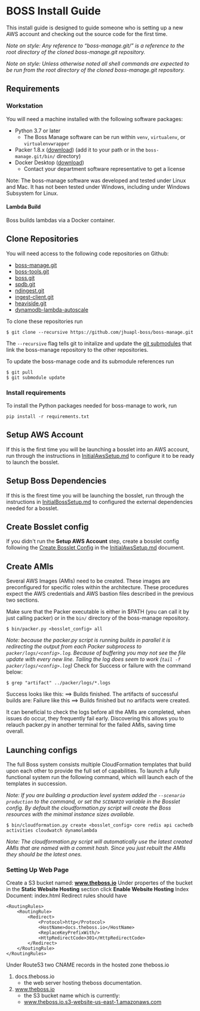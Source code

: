 # BOSS Install Guide

This install guide is designed to guide someone who is setting up a new AWS
account and checking out the source code for the first time.

*Note on style: Any reference to “boss-manage.git/” is a reference to the root
directory of the cloned boss-manage.git repository.*

*Note on style: Unless otherwise noted all shell commands are expected to be run
from the root directory of the cloned boss-manage.git repository.*

## Requirements

### Workstation
You will need a machine installed with the following software packages:
* Python 3.7 or later
  - The Boss Manage software can be run within `venv`, `virtualenv`, or `virtualenvwrapper`
* Packer 1.8.x ([download](https://www.packer.io/)) (add it to your path or in the `boss-manage.git/bin/` directory)
* Docker Desktop ([download](https://docs.docker.com/desktop/release-notes/))
  - Contact your department software representative to get a license

Note: The boss-manage software was developed and tested under Linux and Mac. It has not been tested under Windows, including under Windows Subsystem for Linux.

#### Lambda Build
Boss builds lambdas via a Docker container.

## Clone Repositories
You will need access to the following code repositories on Github:
* [boss-manage.git](https://github.com/jhuapl-boss/boss-manage)
* [boss-tools.git](https://github.com/jhuapl-boss/boss-tools)
* [boss.git](https://github.com/jhuapl-boss/boss)
* [spdb.git](https://github.com/jhuapl-boss/spdb)
* [ndingest.git](https://github.com/jhuapl-boss/ndingest)
* [ingest-client.git](https://github.com/jhuapl-boss/ingest-client)
* [heaviside.git](https://github.com/jhuapl-boss/heaviside.git)
* [dynamodb-lambda-autoscale](https://github.com/jhuapl-boss/dynamodb-lambda-autoscale.git)

To clone these repositories run

```shell
$ git clone --recursive https://github.com/jhuapl-boss/boss-manage.git
```

The `--recursive` flag tells git to initalize and update the [git submodules](https://git-scm.com/book/en/v2/Git-Tools-Submodules) that link the boss-manage repository to the other repositories.

To update the boss-manage code and its submodule references run

```shell
$ git pull
$ git submodule update
```

### Install requirements
To install the Python packages needed for boss-manage to work, run

```shell
pip install -r requirements.txt
```

## Setup AWS Account
If this is the first time you will be launching a bosslet into an AWS account, run through the instructions in [InitialAwsSetup.md](InitialAwsSetup.md) to configure it to be ready to launch the bosslet.

## Setup Boss Dependencies
If this is the firest time you will be launching the bosslet, run through the instructions in [InitialBossSetup.md](InitialBossSetup.md) to configured the external dependencies needed for a bosslet.

## Create Bosslet config
If you didn't run the **Setup AWS Account** step, create a bosslet config following the [Create Bosslet Config](InitialAwsSetup.md#Create-Bosslet-Config) in the [InitialAwsSetup.md](InitialAwsSetup.md) document.

## Create AMIs
Several AWS Images (AMIs) need to be created. These images are preconfigured for
specific roles within the architecture. These procedures expect the AWS
credentials and AWS bastion files described in the previous two sections.

Make sure that the Packer executable is either in $PATH (you can call it by just
calling packer) or in the `bin/` directory of the boss-manage repository.

```shell
$ bin/packer.py <bosslet_config> all
```

*Note: because the packer.py script is running builds in parallel it is redirecting
the output from each Packer subprocess to `packer/logs/<config>.log`. Because of
buffering you may not see the file update with every new line. Tailing the log
does seem to work (`tail -f packer/logs/<config>.log`)*
Check for Success or failure with the command below:
```shell
$ grep "artifact" ../packer/logs/*.logs
```

Success looks like this:
==> Builds finished. The artifacts of successful builds are:
Failure like this
==> Builds finished but no artifacts were created.

It can beneficial to check the logs before all the AMIs are completed, 
when issues do occur, they frequently fail early.  Discovering this 
allows you to relauch packer.py in another terminal for the failed AMIs,
saving time overall.

## Launching configs
The full Boss system consists multiple CloudFormation templates that build upon each other to provide the full set of capabilities. To launch a fully functional system run the following command, which will launch each of the templates in succession.

*Note: If you are building a production level system added the `--scenario production` to the command, or set the `SCENARIO` variable in the Bosslet config. By default the cloudformation.py script will create the Boss resources with the minimal instance sizes available.*
```shell
$ bin/cloudformation.py create <bosslet_config> core redis api cachedb activities cloudwatch dynamolambda
```

*Note: The cloudformation.py script will automatically use the latest created AMIs
that are named with a commit hash. Since you just rebuilt the AMIs they should be
the latest ones.*

### Setting Up Web Page
Create a S3 bucket named: **www.theboss.io**
Under propertes of the bucket in the **Static Website Hosting** section
click **Enable Website Hosting**
Index Document: index.html
Redirect rules should have
```
<RoutingRules>
    <RoutingRule>
        <Redirect>
            <Protocol>http</Protocol>
            <HostName>docs.theboss.io</HostName>
            <ReplaceKeyPrefixWith/>
            <HttpRedirectCode>301</HttpRedirectCode>
        </Redirect>
    </RoutingRule>
</RoutingRules>
```

Under Route53 two CNAME records in the hosted zone theboss.io 
1. docs.theboss.io 
    * the web server hosting theboss documentation.
2. www.theboss.io
    * the S3 bucket name which is currently:
    * www.theboss.io.s3-website-us-east-1.amazonaws.com
